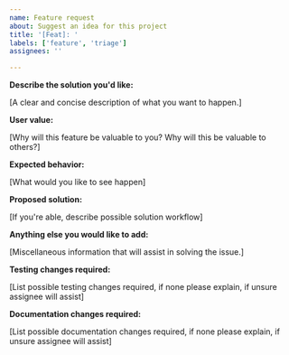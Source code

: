 ```yaml
---
name: Feature request
about: Suggest an idea for this project
title: '[Feat]: '
labels: ['feature', 'triage']
assignees: ''

---
```


**Describe the solution you'd like:**

[A clear and concise description of what you want to happen.]

**User value:**

[Why will this feature be valuable to you? Why will this be valuable to others?]

**Expected behavior:**

[What would you like to see happen]

**Proposed solution:**

[If you're able, describe possible solution workflow]

**Anything else you would like to add:**

[Miscellaneous information that will assist in solving the issue.]

**Testing changes required:**

[List possible testing changes required, if none please explain, if unsure assignee will assist]

**Documentation changes required:**

[List possible documentation changes required, if none please explain, if unsure assignee will assist]